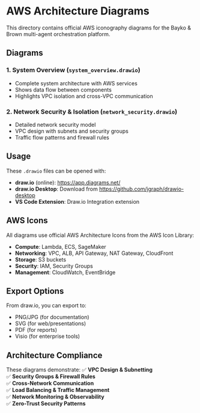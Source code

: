 # AWS Architecture Diagrams

This directory contains official AWS iconography diagrams for the Bayko & Brown multi-agent orchestration platform.

## Diagrams

### 1. System Overview (`system_overview.drawio`)

- Complete system architecture with AWS services
- Shows data flow between components
- Highlights VPC isolation and cross-VPC communication

### 2. Network Security & Isolation (`network_security.drawio`)

- Detailed network security model
- VPC design with subnets and security groups
- Traffic flow patterns and firewall rules

## Usage

These `.drawio` files can be opened with:

- **draw.io** (online): https://app.diagrams.net/
- **draw.io Desktop**: Download from https://github.com/jgraph/drawio-desktop
- **VS Code Extension**: Draw.io Integration extension

## AWS Icons

All diagrams use official AWS Architecture Icons from the AWS Icon Library:

- **Compute**: Lambda, ECS, SageMaker
- **Networking**: VPC, ALB, API Gateway, NAT Gateway, CloudFront
- **Storage**: S3 buckets
- **Security**: IAM, Security Groups
- **Management**: CloudWatch, EventBridge

## Export Options

From draw.io, you can export to:

- PNG/JPG (for documentation)
- SVG (for web/presentations)
- PDF (for reports)
- Visio (for enterprise tools)

## Architecture Compliance

These diagrams demonstrate:
✅ **VPC Design & Subnetting**  
✅ **Security Groups & Firewall Rules**  
✅ **Cross-Network Communication**  
✅ **Load Balancing & Traffic Management**  
✅ **Network Monitoring & Observability**  
✅ **Zero-Trust Security Patterns**
